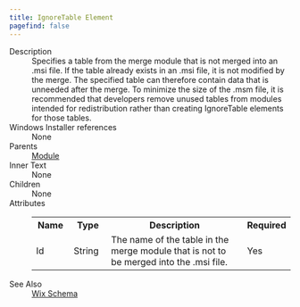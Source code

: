 ```yaml
---
title: IgnoreTable Element
pagefind: false
---
```

<dl>
  <dt>Description</dt>
  <dd>                 Specifies a table from the merge module that is not merged into an .msi file.                 If the table already exists in an .msi file, it is not modified by the merge.                 The specified table can therefore contain data that is unneeded after the merge.                 To minimize the size of the .msm file, it is recommended that developers remove                 unused tables from modules intended for redistribution rather than creating                 IgnoreTable elements for those tables.             </dd>
  <dt>Windows Installer references</dt>
  <dd>None</dd>
  <dt>Parents</dt>
  <dd>
    <a href="../module/">Module</a>
  </dd>
  <dt>Inner Text</dt>
  <dd>None</dd>
  <dt>Children</dt>
  <dd>None</dd>
  <dt>Attributes</dt>
  <dd>
    <table cellspacing="0" cellpadding="0" class="schema">
      <tr>
        <th width="15%">Name</th>
        <th width="15%">Type</th>
        <th width="65%">Description</th>
        <th width="15%">Required</th>
      </tr>
      <tr>
        <td>Id</td>
        <td>String</td>
        <td>                         The name of the table in the merge module that is not to be merged into the .msi file.                     </td>
        <td>Yes</td>
      </tr>
    </table>
  </dd>
  <dt>See Also</dt>
  <dd>
    <a href="../">Wix Schema</a>
  </dd>
</dl>
